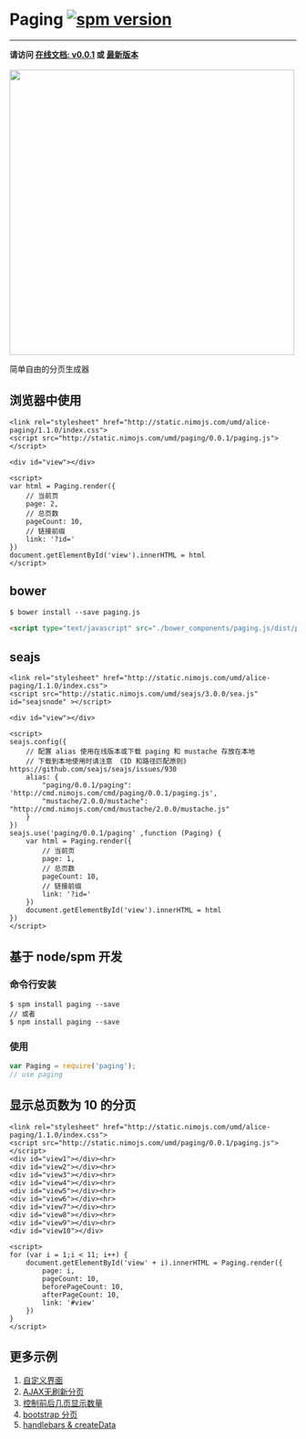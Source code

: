 # Paging [![spm version](http://spmjs.io/badge/paging)](http://spmjs.io/package/paging)

---

<div id="online-tip">
<strong>
  请访问 <a href="http://spmjs.io/docs/paging/0.0.1/">在线文档: v0.0.1</a>
  或 <a href="http://spmjs.io/docs/paging/latest/">最新版本</a>
</strong>
<br><br>
<img src="https://cloud.githubusercontent.com/assets/3949015/7386863/150a781c-ee8b-11e4-91a3-ec686b565e50.gif" style="width:500px;" />
</div>

<script>
if (/^\/docs\/paging\//.test(location.pathname)) {
    document.getElementById('online-tip').style.display = 'none'
}
</script>

简单自由的分页生成器

## 浏览器中使用

````iframe:40
<link rel="stylesheet" href="http://static.nimojs.com/umd/alice-paging/1.1.0/index.css">
<script src="http://static.nimojs.com/umd/paging/0.0.1/paging.js"></script>

<div id="view"></div>

<script>
var html = Paging.render({
    // 当前页
    page: 2,
    // 总页数
    pageCount: 10,
    // 链接前缀
    link: '?id='
})
document.getElementById('view').innerHTML = html
</script>
````
## bower

```html
$ bower install --save paging.js

<script type="text/javascript" src="./bower_components/paging.js/dist/paging.js"></script>
```

## seajs


````iframe:40
<link rel="stylesheet" href="http://static.nimojs.com/umd/alice-paging/1.1.0/index.css">
<script src="http://static.nimojs.com/umd/seajs/3.0.0/sea.js" id="seajsnode" ></script>

<div id="view"></div>

<script>
seajs.config({
    // 配置 alias 使用在线版本或下载 paging 和 mustache 存放在本地
    // 下载到本地使用时请注意 《ID 和路径匹配原则》https://github.com/seajs/seajs/issues/930
    alias: {
        "paging/0.0.1/paging": 'http://cmd.nimojs.com/cmd/paging/0.0.1/paging.js',
        "mustache/2.0.0/mustache": "http://cmd.nimojs.com/cmd/mustache/2.0.0/mustache.js"
    }
})
seajs.use('paging/0.0.1/paging' ,function (Paging) {
    var html = Paging.render({
        // 当前页
        page: 1,
        // 总页数
        pageCount: 10,
        // 链接前缀
        link: '?id='
    })
    document.getElementById('view').innerHTML = html
})
</script>
````
## 基于 node/spm 开发

### 命令行安装

```
$ spm install paging --save
// 或者
$ npm install paging --save
```

### 使用

```js
var Paging = require('paging');
// use paging
```


## 显示总页数为 10 的分页


````iframe:205
<link rel="stylesheet" href="http://static.nimojs.com/umd/alice-paging/1.1.0/index.css">
<script src="http://static.nimojs.com/umd/paging/0.0.1/paging.js"></script>
<div id="view1"></div><hr>
<div id="view2"></div><hr>
<div id="view3"></div><hr>
<div id="view4"></div><hr>
<div id="view5"></div><hr>
<div id="view6"></div><hr>
<div id="view7"></div><hr>
<div id="view8"></div><hr>
<div id="view9"></div><hr>
<div id="view10"></div>

<script>
for (var i = 1;i < 11; i++) {
    document.getElementById('view' + i).innerHTML = Paging.render({
        page: i,
        pageCount: 10,
        beforePageCount: 10,
        afterPageCount: 10,
        link: '#view'
    })    
}
</script>
````

## 更多示例

1. [自定义界面](examples/index.md)
2. [AJAX无刷新分页](examples/ajax.md)
3. [控制前后几页显示数量](examples/before-page-count.md)
4. [bootstrap 分页](examples/bootstrap.md)
5. [handlebars & createData](examples/handlebars.md)
